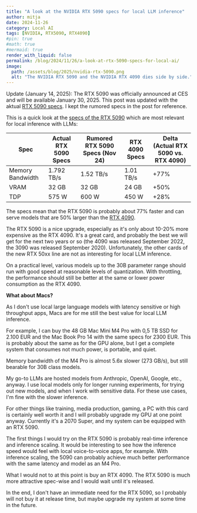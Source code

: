 ```yaml
---
title: "A look at the NVIDIA RTX 5090 specs for local LLM inference"
author: mitja
date: 2024-11-26
category: Local AI
tags: [NVIDIA, RTX5090, RTX4090]
#pin: true
#math: true
#mermaid: true
render_with_liquid: false
permalink: /blog/2024/11/26/a-look-at-rtx-5090-specs-for-local-ai/
image:
  path: /assets/blog/2025/nvidia-rtx-5090.png
  alt: "The NVIDIA RTX 5090 and the NVIDIA RTX 4090 dies side by side."
---
```

Update (January 14, 2025): The RTX 5090 was officially announced at CES and will be available January 30, 2025. This post was updated with the aktual [RTX 5090 specs](https://www.nvidia.com/de-de/geforce/graphics-cards/50-series/rtx-5090/). I kept the rumored specs in the post for reference.

This is a quick look at the [specs of the RTX 5090](https://www.tomshardware.com/pc-components/gpus/leak-claims-rtx-5090-has-600w-tgp-rtx-5080-hits-400w-up-to-21760-cores-32gb-vram-512-bit-bus) which are most relevant for local inference with LLMs:

|Spec|Actual RTX 5090 Specs|Rumored RTX 5090 Specs (Nov 24)|RTX 4090 Specs|Delta (Actual RTX 5090 vs. RTX 4090)|
|--|--|--|--|--|
|Memory Bandwidth|1.792 TB/s|1.52 TB/s|1.01 TB/s|+77%|
|VRAM|32 GB|32 GB|24 GB|+50%|
|TDP|575 W|600 W|450 W|+28%|

The specs mean that the RTX 5090 is probably about 77% faster and can serve models that are 50% larger than the [RTX 4090](https://www.techpowerup.com/gpu-specs/geforce-rtx-4090.c3889). 

The RTX 5090 is a nice upgrade, especially as it's only about 10-20% more expensive as the RTX 4090. It's a great card, and probably the best we will get for the next two years or so (the 4090 was released September 2022, the 3090 was released September 2020). Unfortunately, the other cards of the new RTX 50xx line are not as interesting for local LLM inference.

On a practical level, various models up to the 30B parameter range should run with good speed at reasonable levels of quantization. With throttling, the performance should still be better at the same or lower power consumption as the RTX 4090.

**What about Macs?**

As I don't use local large language models with latency sensitive or high throughput apps, Macs are for me still the best value for local LLM inference. 

For example, I can buy the 48 GB Mac Mini M4 Pro with 0,5 TB SSD for 2.100 EUR and the Mac Book Pro 14 with the same specs for 2300 EUR. This is probably about the same as for the GPU alone, but I get a complete system that consumes not much power, is portable, and quiet. 

Memory bandwidth of the M4 Pro is almost 5.6x slower (273 GB/s), but still bearable for 30B class models. 

My go-to LLMs are hosted models from Anthropic, OpenAI, Google, etc., anyway. I use local models only for longer running experiments, for trying out new models, and when I work with sensitive data. For these use cases, I'm fine with the slower inference.

For other things like training, media production, gaming, a PC with this card is certainly well worth it and I will probably upgrade my GPU at one point anyway. Currently it's a 2070 Super, and my system can be equipped with an RTX 5090.

The first things I would try on the RTX 5090 is probably real-time inference and inference scaling. It would be interesting to see how the inference speed would feel with local voice-to-voice apps, for example.  With inference scaling, the 5090 can probably achieve much better performance with the same latency and model as an M4 Pro.

What I would not to at this point is buy an RTX 4090. The RTX 5090 is much more attractive spec-wise and I would wait until it's released. 

In the end, I don't have an immediate need for the RTX 5090, so I probably will not buy it at release time, but maybe upgrade my system at some time in the future.
